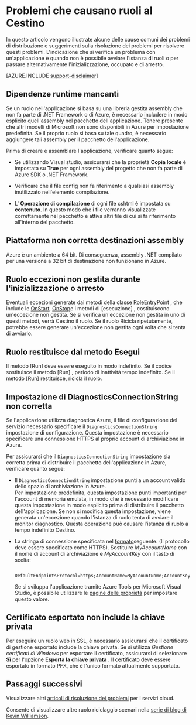 <properties
   pageTitle="Le cause comuni dei ruoli di servizio Cloud riciclaggio | Microsoft Azure"
   description="Un ruolo di servizio cloud che improvvisamente Ricicla può causare tempi di inattività significativi. Ecco alcuni problemi comuni che causano ruoli essere riutilizzata, che consentono di ridurre i tempi di inattività."
   services="cloud-services"
   documentationCenter=""
   authors="simonxjx"
   manager="felixwu"
   editor=""
   tags="top-support-issue"/>
<tags
   ms.service="cloud-services"
   ms.devlang="na"
   ms.topic="article"
   ms.tgt_pltfrm="na"
   ms.workload="tbd"
   ms.date="09/02/2016"
   ms.author="v-six" />

# <a name="common-issues-that-cause-roles-to-recycle"></a>Problemi che causano ruoli al Cestino

In questo articolo vengono illustrate alcune delle cause comuni dei problemi di distribuzione e suggerimenti sulla risoluzione dei problemi per risolvere questi problemi. L'indicazione che si verifica un problema con un'applicazione è quando non è possibile avviare l'istanza di ruoli o per passare alternativamente l'inizializzazione, occupato e di arresto.

[AZURE.INCLUDE [support-disclaimer](../../includes/support-disclaimer.md)]

## <a name="missing-runtime-dependencies"></a>Dipendenze runtime mancanti

Se un ruolo nell'applicazione si basa su una libreria gestita assembly che non fa parte di .NET Framework o di Azure, è necessario includere in modo esplicito quell'assembly nel pacchetto dell'applicazione. Tenere presente che altri modelli di Microsoft non sono disponibili in Azure per impostazione predefinita. Se il proprio ruolo si basa su tale quadro, è necessario aggiungere tali assembly per il pacchetto dell'applicazione.

Prima di creare e assemblare l'applicazione, verificare quanto segue:

- Se utilizzando Visual studio, assicurarsi che la proprietà **Copia locale** è impostata su **True** per ogni assembly del progetto che non fa parte di Azure SDK o .NET Framework.

- Verificare che il file config non fa riferimento a qualsiasi assembly inutilizzato nell'elemento compilazione.

- L' **Operazione di compilazione** di ogni file cshtml è impostata su **contenuto**. In questo modo che i file verranno visualizzate correttamente nel pacchetto e attiva altri file di cui si fa riferimento all'interno del pacchetto.

## <a name="assembly-targets-wrong-platform"></a>Piattaforma non corretta destinazioni assembly

Azure è un ambiente a 64 bit. Di conseguenza, assembly .NET compilato per una versione a 32 bit di destinazione non funzionano in Azure.

## <a name="role-throws-unhandled-exceptions-while-initializing-or-stopping"></a>Ruolo eccezioni non gestita durante l'inizializzazione o arresto

Eventuali eccezioni generate dai metodi della classe [RoleEntryPoint] , che include le [OnStart], [OnStop]e i metodi di [esecuzione] , costituiscono un'eccezione non gestita. Se si verifica un'eccezione non gestita in uno di questi metodi, verrà Cestino il ruolo. Se il ruolo Ricicla ripetutamente, potrebbe essere generare un'eccezione non gestita ogni volta che si tenta di avviarlo.

## <a name="role-returns-from-run-method"></a>Ruolo restituisce dal metodo Esegui

Il metodo [Run] deve essere eseguito in modo indefinito. Se il codice sostituisce il metodo [Run] , periodo di inattività tempo indefinito. Se il metodo [Run] restituisce, ricicla il ruolo.

## <a name="incorrect-diagnosticsconnectionstring-setting"></a>Impostazione di DiagnosticsConnectionString non corretta

Se l'applicazione utilizza diagnostica Azure, il file di configurazione del servizio necessario specificare il `DiagnosticsConnectionString` impostazione di configurazione. Questa impostazione è necessario specificare una connessione HTTPS al proprio account di archiviazione in Azure.

Per assicurarsi che il `DiagnosticsConnectionString` impostazione sia corretta prima di distribuire il pacchetto dell'applicazione in Azure, verificare quanto segue:  

- Il `DiagnosticsConnectionString` impostazione punti a un account valido dello spazio di archiviazione in Azure.  
  Per impostazione predefinita, questa impostazione punti importanti per l'account di memoria emulata, in modo che è necessario modificare questa impostazione in modo esplicito prima di distribuire il pacchetto dell'applicazione. Se non si modifica questa impostazione, viene generata un'eccezione quando l'istanza di ruolo tenta di avviare il monitor diagnostico. Questa operazione può causare l'istanza di ruolo a tempo indefinito Cestino.

- La stringa di connessione specificata nel [formato](../storage/storage-configure-connection-string.md)seguente. (Il protocollo deve essere specificato come HTTPS). Sostituire *MyAccountName* con il nome di account di archiviazione e *MyAccountKey* con il tasto di scelta:    

        DefaultEndpointsProtocol=https;AccountName=MyAccountName;AccountKey=MyAccountKey

  Se si sviluppa l'applicazione tramite Azure Tools per Microsoft Visual Studio, è possibile utilizzare le [pagine delle proprietà](https://msdn.microsoft.com/library/ee405486) per impostare questo valore.

## <a name="exported-certificate-does-not-include-private-key"></a>Certificato esportato non include la chiave privata

Per eseguire un ruolo web in SSL, è necessario assicurarsi che il certificato di gestione esportato include la chiave privata. Se si utilizza *Gestione certificati di Windows* per esportare il certificato, assicurarsi di selezionare **Sì** per l'opzione **Esporta la chiave privata** . Il certificato deve essere esportato in formato PFX, che è l'unico formato attualmente supportato.

## <a name="next-steps"></a>Passaggi successivi

Visualizzare altri [articoli di risoluzione dei problemi](https://azure.microsoft.com/documentation/articles/?tag=top-support-issue&product=cloud-services) per i servizi cloud.

Consente di visualizzare altre ruolo riciclaggio scenari nella [serie di blog di Kevin Williamson](http://blogs.msdn.com/b/kwill/archive/2013/08/09/windows-azure-paas-compute-diagnostics-data.aspx).

[RoleEntryPoint]: https://msdn.microsoft.com/library/microsoft.windowsazure.serviceruntime.roleentrypoint.aspx
[OnStart]: https://msdn.microsoft.com/library/microsoft.windowsazure.serviceruntime.roleentrypoint.onstart.aspx
[OnStop]: https://msdn.microsoft.com/library/microsoft.windowsazure.serviceruntime.roleentrypoint.onstop.aspx
[Correre]: https://msdn.microsoft.com/library/microsoft.windowsazure.serviceruntime.roleentrypoint.run.aspx
